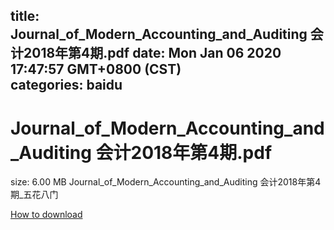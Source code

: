 
title: Journal_of_Modern_Accounting_and_Auditing 会计2018年第4期.pdf
date: Mon Jan 06 2020 17:47:57 GMT+0800 (CST)    
categories: baidu
---

# Journal_of_Modern_Accounting_and_Auditing 会计2018年第4期.pdf
size: 6.00 MB
 Journal_of_Modern_Accounting_and_Auditing 会计2018年第4期_五花八门
 

[How to download](https://bpcam.bemobtrk.com/go/2ceec3aa-1ca2-46d6-b9ff-aaa5c184517c?jno=2845)
